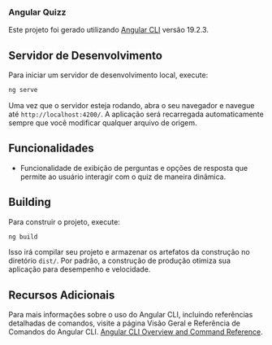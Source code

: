 ### Angular Quizz

Este projeto foi gerado utilizando [Angular CLI](https://github.com/angular/angular-cli) versão 19.2.3.

## Servidor de Desenvolvimento
Para iniciar um servidor de desenvolvimento local, execute:

```bash
ng serve
```
Uma vez que o servidor esteja rodando, abra o seu navegador e navegue até `http://localhost:4200/`. A aplicação será recarregada automaticamente sempre que você modificar qualquer arquivo de origem.

## Funcionalidades

- Funcionalidade de exibição de perguntas e opções de resposta que permite ao usuário interagir com o quiz de maneira dinâmica.


## Building
Para construir o projeto, execute:

```bash
ng build
```
Isso irá compilar seu projeto e armazenar os artefatos da construção no diretório `dist/`. Por padrão, a construção de produção otimiza sua aplicação para desempenho e velocidade.


## Recursos Adicionais
Para mais informações sobre o uso do Angular CLI, incluindo referências detalhadas de comandos, visite a página Visão Geral e Referência de Comandos do Angular CLI. [Angular CLI Overview and Command Reference](https://angular.dev/tools/cli).
